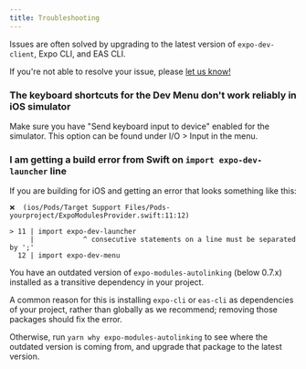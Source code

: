 ```yaml
---
title: Troubleshooting
---
```


Issues are often solved by upgrading to the latest version of `expo-dev-client`, Expo CLI, and EAS CLI.

If you're not able to resolve your issue, please [let us know!](https://github.com/expo/expo/issues/new?template=dev_client_bug_report.yml)

### The keyboard shortcuts for the Dev Menu don't work reliably in iOS simulator

Make sure you have "Send keyboard input to device" enabled for the simulator. This option can be found under I/O > Input in the menu.

### I am getting a build error from Swift on `import expo-dev-launcher` line

If you are building for iOS and getting an error that looks something like this:

```
❌  (ios/Pods/Target Support Files/Pods-yourproject/ExpoModulesProvider.swift:11:12)

> 11 | import expo-dev-launcher
     |            ^ consecutive statements on a line must be separated by ';'
  12 | import expo-dev-menu
```

You have an outdated version of `expo-modules-autolinking` (below 0.7.x) installed as a transitive dependency in your project.

A common reason for this is installing `expo-cli` or `eas-cli` as dependencies of your project, rather than globally as we recommend; removing those packages should fix the error.

Otherwise, run `yarn why expo-modules-autolinking` to see where the outdated version is coming from, and upgrade that package to the latest version.
